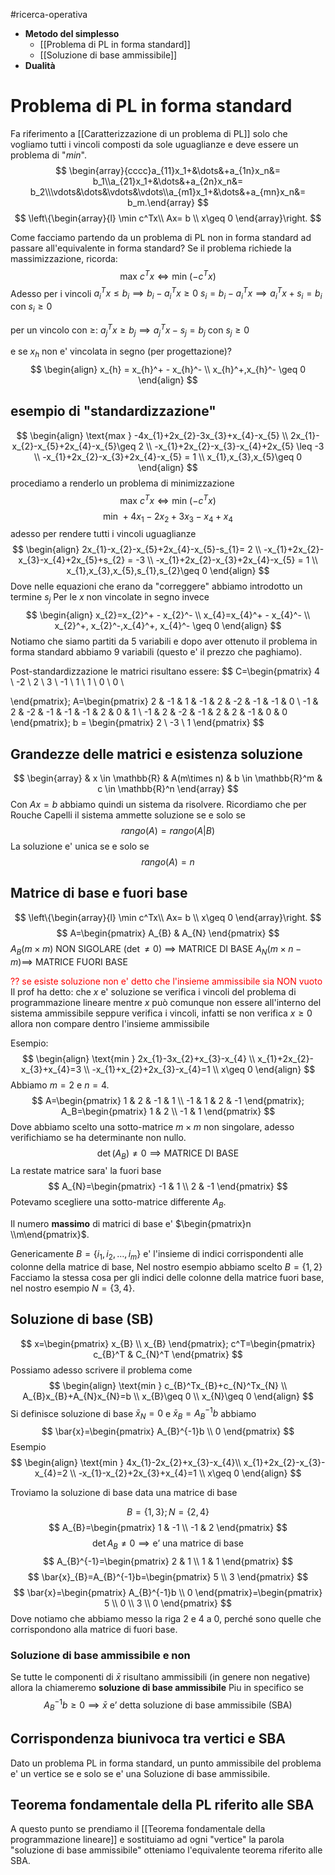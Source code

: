 #ricerca-operativa 
- **Metodo del simplesso**
	- [[Problema di PL in forma standard]]
	- [[Soluzione di base ammissibile]]
- **Dualità**

# Problema di PL in forma standard
Fa riferimento a [[Caratterizzazione di un problema di PL]] solo che vogliamo tutti i vincoli composti da sole uguaglianze e deve essere un problema di "$min$".
$$
\begin{array}{cccc}a_{11}x_1+&\dots&+a_{1n}x_n&= b_1\\a_{21}x_1+&\dots&+a_{2n}x_n&= b_2\\\vdots&\dots&\vdots&\vdots\\a_{m1}x_1+&\dots&+a_{mn}x_n&= b_m.\end{array}
$$
$$
\left\{\begin{array}{l}
\min c^Tx\\
Ax= b \\
x\geq 0
\end{array}\right.
$$

Come facciamo partendo da un problema di PL non in forma standard ad passare all'equivalente in forma standard?
Se il problema richiede la massimizzazione, ricorda:
$$\text{max } c^Tx \iff \text{min }(-c^Tx)$$
Adesso per i vincoli
$a_{i}^Tx \leq b_{i} \implies b_{i}-a_{i}^Tx \geq 0$
$s_{i}=b_{i}-a_{i}^Tx \implies a_{i}^Tx+s_{i}=b_{i}$ con $s_{i}\geq 0$

per un vincolo con $\geq$:
$a_{j}^Tx \geq b_{j} \implies a_{j}^Tx-s_{j}=b_{j}$ con $s_{j} \geq 0$

e se $x_{h}$ non e' vincolata in segno (per progettazione)?
$$
\begin{align}
x_{h} = x_{h}^+ - x_{h}^- \\
x_{h}^+,x_{h}^- \geq 0
\end{align}
$$

## esempio di "standardizzazione"

$$
\begin{align}
\text{max } -4x_{1}+2x_{2}-3x_{3}+x_{4}-x_{5} \\
2x_{1}-x_{2}-x_{5}+2x_{4}-x_{5}\geq 2 \\
-x_{1}+2x_{2}-x_{3}-x_{4}+2x_{5} \leq -3 \\
-x_{1}+2x_{2}-x_{3}+2x_{4}-x_{5} = 1 \\
x_{1},x_{3},x_{5}\geq 0
\end{align}
$$
procediamo a renderlo un problema di minimizzazione
$$
\text{max } c^Tx \iff \text{min }(-c^Tx)
$$
$$
\text{min } +4x_{1}-2x_{2}+3x_{3}-x_{4}+x_{4}
$$
adesso per rendere tutti i vincoli uguaglianze
$$
\begin{align}
2x_{1}-x_{2}-x_{5}+2x_{4}-x_{5}-s_{1}= 2 \\
-x_{1}+2x_{2}-x_{3}-x_{4}+2x_{5}+s_{2} = -3 \\
-x_{1}+2x_{2}-x_{3}+2x_{4}-x_{5} = 1 \\ 
x_{1},x_{3},x_{5},s_{1},s_{2}\geq 0
\end{align}
$$
Dove nelle equazioni che erano da "correggere" abbiamo introdotto un termine $s_{j}$ 
Per le $x$ non vincolate in segno invece
$$
\begin{align}
x_{2}=x_{2}^+ - x_{2}^- \\
x_{4}=x_{4}^+ - x_{4}^- \\
x_{2}^+, x_{2}^-,x_{4}^+, x_{4}^- \geq 0
\end{align}
$$
Notiamo che siamo partiti da $5$ variabili e dopo aver ottenuto il problema in forma standard abbiamo $9$ variabili (questo e' il prezzo che paghiamo).

Post-standardizzazione le matrici risultano essere:
$$
C=\begin{pmatrix}
4 \\
-2 \\
2 \\
3 \\
-1 \\
1 \\
1 \\
0 \\
0 \\

\end{pmatrix};
A=\begin{pmatrix}
2 & -1 & 1 & -1 & 2 & -2 & -1 & -1 & 0 \\
-1 & 2 & -2 & -1 & -1 & -1 & 2 & 0 & 1 \\
-1 & 2 & -2 & -1 & 2 & 2 & -1 & 0 & 0
\end{pmatrix};
b = \begin{pmatrix}
2 \\
-3 \\
1
\end{pmatrix}
$$
## Grandezze delle matrici e esistenza soluzione
$$
\begin{array}
 & x \in \mathbb{R} & A(m\times n) & b \in \mathbb{R}^m & c \in \mathbb{R}^n
\end{array}
$$
Con $Ax=b$ abbiamo quindi un sistema da risolvere.
Ricordiamo che per Rouche Capelli il sistema ammette soluzione se e solo se 
$$
rango(A)=rango(A|B)
$$
La soluzione e' unica se e solo se 
$$
rango(A)=n
$$
## Matrice di base e fuori base

$$
\left\{\begin{array}{l}
\min c^Tx\\
Ax= b \\
x\geq 0
\end{array}\right.
$$
$$
A=\begin{pmatrix}
A_{B} & A_{N}
\end{pmatrix}
$$
$A_{B}(m\times m)$ NON SIGOLARE ($\det \neq 0$) $\implies$ MATRICE DI BASE
$A_{N}(m\times n-m) \implies$ MATRICE FUORI BASE



<span style="color:rgb(255, 0, 0)">?? se esiste soluzione non e' detto che l'insieme ammissibile sia NON vuoto</span>
Il prof ha detto:
che $x$ e' soluzione se verifica i vincoli del problema di programmazione lineare
mentre $x$ può comunque non essere all'interno del sistema ammissibile seppure verifica i vincoli, infatti se non verifica $x\geq 0$ allora non compare dentro l'insieme ammissibile


Esempio:
$$
\begin{align}
\text{min } 2x_{1}-3x_{2}+x_{3}-x_{4} \\
x_{1}+2x_{2}-x_{3}+x_{4}=3 \\
-x_{1}+x_{2}+2x_{3}-x_{4}=1 \\
x\geq 0
\end{align}
$$
Abbiamo $m = 2$ e $n = 4$.
$$
A=\begin{pmatrix}
1 & 2 & -1 & 1 \\
-1 & 1 & 2 & -1
\end{pmatrix};
A_B=\begin{pmatrix}
1 & 2 \\
-1 & 1
\end{pmatrix}
$$
Dove abbiamo scelto una sotto-matrice $m\times m$ non singolare, adesso verifichiamo se ha determinante non nullo.
$$
\det(A_{B}) \neq 0 \implies \text{MATRICE DI BASE}
$$
La restate matrice sara' la fuori base
$$
A_{N}=\begin{pmatrix}
-1 & 1 \\
2 & -1
\end{pmatrix}
$$
Potevamo scegliere una sotto-matrice differente $A_{B}$.

Il numero **massimo** di matrici di base e' $\begin{pmatrix}n \\m\end{pmatrix}$.

Genericamente $B=\{ i_{1},i_{2},\dots,i_{m} \}$ e' l'insieme di indici corrispondenti alle colonne della matrice di base, Nel nostro esempio abbiamo scelto $B=\{ 1,2 \}$
Facciamo la stessa cosa per gli indici delle colonne della matrice fuori base, nel nostro esempio $N=\{ 3,4 \}$.

## Soluzione di base (SB)
$$
x=\begin{pmatrix}
x_{B} \\
x_{B}
\end{pmatrix};
c^T=\begin{pmatrix}
c_{B}^T & C_{N}^T
\end{pmatrix}
$$
Possiamo adesso scrivere il problema come
$$
\begin{align}
\text{min } c_{B}^Tx_{B}+c_{N}^Tx_{N} \\
A_{B}x_{B}+A_{N}x_{N}=b \\
x_{B}\geq 0 \\
x_{N}\geq 0
\end{align}
$$
Si definisce soluzione di base
 $\bar{x}_{N}=0$ e $\bar{x}_{B}=A_{B}^{-1}b$
abbiamo
$$
\bar{x}=\begin{pmatrix}
A_{B}^{-1}b \\
0
\end{pmatrix}
$$
Esempio
$$
\begin{align}
\text{min } 4x_{1}-2x_{2}+x_{3}-x_{4}\\
x_{1}+2x_{2}-x_{3}-x_{4}=2 \\
-x_{1}-x_{2}+2x_{3}+x_{4}=1 \\
x\geq 0
\end{align}
$$

Troviamo la soluzione di base data una matrice di base

$$
B=\{ 1,3 \}; N=\{ 2,4 \}
$$
$$
A_{B}=\begin{pmatrix}
1 & -1 \\
-1 & 2
\end{pmatrix}
$$
$$
\det A_{B}\neq 0 \implies \text{e' una matrice di base}
$$
$$
A_{B}^{-1}=\begin{pmatrix}
2 & 1 \\
1 & 1
\end{pmatrix}
$$
$$
\bar{x}_{B}=A_{B}^{-1}b=\begin{pmatrix}
5 \\
3
\end{pmatrix}
$$
$$
\bar{x}=\begin{pmatrix}
A_{B}^{-1}b \\
0
\end{pmatrix}=\begin{pmatrix}
5 \\
0 \\
3 \\
0
\end{pmatrix}
$$
Dove notiamo che abbiamo messo la riga 2 e 4 a $0$, perché sono quelle che corrispondono alla matrice di fuori base.

### Soluzione di base ammissibile e non
Se tutte le componenti di $\bar{x}$ risultano ammissibili (in genere non negative) allora la chiameremo **soluzione di base ammissibile**
Piu in specifico se 
$$A_{B}^{-1}b\geq 0 \implies \bar{x} \text{ e' detta soluzione di base ammissibile (SBA)}$$

## Corrispondenza biunivoca tra vertici e SBA
Dato un problema PL in forma standard, un punto ammissibile del problema e' un vertice se e solo se e' una Soluzione di base ammissibile.

## Teorema fondamentale della PL riferito alle SBA
A questo punto se prendiamo il [[Teorema fondamentale della programmazione lineare]] e sostituiamo ad ogni "vertice" la parola "soluzione di base ammissibile" otteniamo l'equivalente teorema riferito alle SBA.